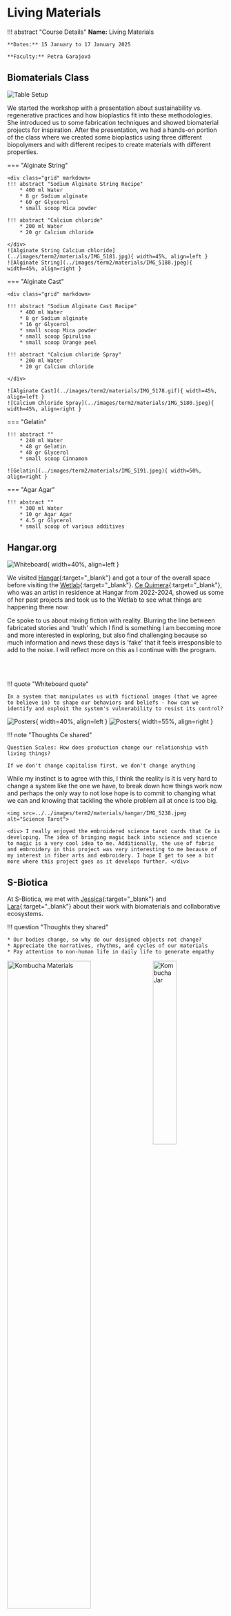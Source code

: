 # Living Materials 

!!! abstract "Course Details"
    **Name:** Living Materials 

    **Dates:** 15 January to 17 January 2025

    **Faculty:** Petra Garajová


## Biomaterials Class

<div class="grid" markdown>

![Table Setup](../images/term2/materials/IMG_5173.jpeg)

We started the workshop with a presentation about sustainability vs. regenerative practices and how bioplastics fit into these methodologies. She introduced us to some fabrication techniques and showed biomaterial projects for inspiration. After the presentation, we had a hands-on portion of the class where we created some bioplastics using three different biopolymers and with different recipes to create materials with different properties. 

</div>

=== "Alginate String"

    <div class="grid" markdown>
    !!! abstract "Sodium Alginate String Recipe"
        * 400 ml Water
        * 8 gr Sodium alginate
        * 60 gr Glycerol
        * small scoop Mica powder

    !!! abstract "Calcium chloride"
        * 200 ml Water 
        * 20 gr Calcium chloride 

    </div>
    ![Alginate String Calcium chloride](../images/term2/materials/IMG_5181.jpg){ width=45%, align=left }
    ![Alginate String](../images/term2/materials/IMG_5188.jpeg){ width=45%, align=right }

=== "Alginate Cast"

    <div class="grid" markdown>

    !!! abstract "Sodium Alginate Cast Recipe"
        * 400 ml Water
        * 8 gr Sodium alginate
        * 16 gr Glycerol
        * small scoop Mica powder
        * small scoop Spirulina 
        * small scoop Orange peel 

    !!! abstract "Calcium chloride Spray"
        * 200 ml Water 
        * 20 gr Calcium chloride 

    </div>

    ![Alginate Cast](../images/term2/materials/IMG_5178.gif){ width=45%, align=left }
    ![Calcium Chloride Spray](../images/term2/materials/IMG_5180.jpeg){ width=45%, align=right }


=== "Gelatin"

    !!! abstract ""
        * 240 ml Water 
        * 48 gr Gelatin 
        * 48 gr Glycerol
        * small scoop Cinnamon 

    ![Gelatin](../images/term2/materials/IMG_5191.jpeg){ width=50%, align=right }

=== "Agar Agar"

    !!! abstract ""
        * 300 ml Water 
        * 10 gr Agar Agar 
        * 4.5 gr Glycerol 
        * small scoop of various additives 


## Hangar.org 

![Whiteboard](../images/term2/materials/hangar/IMG_5226.jpg){ width=40%, align=left }

We visited [Hangar](https://hangar.org/en/){:target="_blank"} and got a tour of the overall space before visiting the [Wetlab](https://hangar.org/en/wetlab-blog/){:target="_blank"}. [Ce Quimera](https://hangar.org/en/quimera-rosa/){:target="_blank"}, who was an artist in residence at Hangar from 2022-2024, showed us some of her past projects and took us to the Wetlab to see what things are happening there now. 

Ce spoke to us about mixing fiction with reality. Blurring the line between fabricated stories and 'truth' which I find is something I am becoming more and more interested in exploring, but also find challenging because so much information and news these days is 'fake' that it feels irresponsible to add to the noise. I will reflect more on this as I continue with the program. 

<br><br>

!!! quote "Whiteboard quote" 

    In a system that manipulates us with fictional images (that we agree to believe in) to shape our behaviors and beliefs - how can we identify and exploit the system's vulnerability to resist its control? 


![Posters](../images/term2/materials/hangar/IMG_5228.jpeg){ width=40%, align=left }
![Posters](../images/term2/materials/hangar/IMG_5229.jpeg){ width=55%, align=right }

!!! note "Thoughts Ce shared" 

    Question Scales: How does production change our relationship with living things? 

    If we don't change capitalism first, we don't change anything 

While my instinct is to agree with this, I think the reality is it is very hard to change a system like the one we have, to break down how things work now and perhaps the only way to not lose hope is to commit to changing what we can and knowing that tackling the whole problem all at once is too big. 


<div class="container">

    <img src=../../images/term2/materials/hangar/IMG_5238.jpeg alt="Science Tarot">

    <div> I really enjoyed the embroidered science tarot cards that Ce is developing. The idea of bringing magic back into science and science to magic is a very cool idea to me. Additionally, the use of fabric and embroidery in this project was very interesting to me because of my interest in fiber arts and embroidery. I hope I get to see a bit more where this project goes as it develops further. </div>

</div>

## S-Biotica 

At S-Biotica, we met with [Jessica](https://www.biobabes.co.uk/){:target="_blank"} and [Lara](https://lara-campos.com/){:target="_blank"} about their work with biomaterials and collaborative ecosystems. 

!!! question "Thoughts they shared" 

    * Our bodies change, so why do our designed objects not change? 
    * Appreciate the narratives, rhythms, and cycles of our materials
    * Pay attention to non-human life in daily life to generate empathy 

<img src=../../images/term2/materials/sbiotica/IMG_5247.jpg alt="Kombucha Materials" style="width:62%">
<img src=../../images/term2/materials/sbiotica/IMG_5249.jpeg alt="Kombucha Jar" style="float:right;width:33%">

They showed us a presentation about many of their previous projects as well as a presentation about fungi to give us an introduction to the world of mycelium as a material but also as a biological entity. 

We got a tour of their space and I found myself wondering if a artist space like this could exist anywhere in the US or if the economic and social structure of my home country is antithetical to this kind of collective, industrial repurposed space. In general, throughout our time visiting collectives and artist spaces throughout Barcelona, I have wondered how to bring these kinds of creative spaces to my home country. I am not sure if it is possible, but I am curious to explore. 

<img src=../../images/term2/materials/sbiotica/IMG_5246.jpeg alt="S-Biotica Space" style="width:33%">
<img src=../../images/term2/materials/sbiotica/IMG_5250.jpeg alt="S-Biotica Radio Dish" style="float:right;width:33%">
<img src=../../images/term2/materials/sbiotica/IMG_5251.jpeg alt="S-Biotica Materials" style="float:right;width:33%">

<p> We then had a workshop on using Kombucha SCOBY as a material. Specifically Lara showed us how to start kombucha from a mother culture. </p>

<img src=../../images/term2/materials/sbiotica/IMG_5261.jpeg alt="S-Biotica Space" style="width:49%">
<img src=../../images/term2/materials/sbiotica/IMG_5262.jpg alt="S-Biotica Radio Dish" style="float:right;width:49%">

<figure markdown="span">
  ![Kineco Mycelium Growth](../images/term2/materials/sbiotica/IMG_5470.jpg){ width=50%}
  <figcaption>Then we had a very quick workshop with Jessica about mycelium</figcaption>
</figure>


## My Biomaterials 

### Crafted Material - First Attempt

My initial thought for the crafted material was to use a biomaterial to make soles for the slippers I crocheted out of discarded fabric I found on the streets of Barcelona. 

<img src=../../images/term2/materials/my_materials/pants.jpeg alt="Fabric Before Cutting" style="width:15%">
<img src=../../images/term2/materials/my_materials/cutting.jpeg alt="Cutting Yarn" style="width:34%">
<img src=../../images/term2/materials/my_materials/yarnBall.jpeg alt="Yarn Ball" style="width:15%">
<img src=../../images/term2/materials/my_materials/slipper.jpg alt="My Slipper" style="float:right;width:34%">

Maithili and I decided to try to reproduce the foamed gelatin material because it would create a nice, cushy sole for the slipper. 

<div class="grid" markdown>

!!! abstract "Inspiration Recipe"
    * Biopolymer: 45ml gelatin 
    * Plasticizer: 30g glycerin
    * Additive: 6ml dish soap
    * Solvent: 60ml water 

![Foamed Biomaterial](../images/term2/materials/my_materials/inspiration.jpg)

</div>

However, we were concerned that this ratio of water to gelatin seemed like it was way too high when compared to the recipe we were given in class, so we followed the recipe from class instead, with some small modifications. 

<div class="grid" markdown>

!!! quote "Recipes" 

    !!! abstract "From Class"
        * 150ml water
        * 12g gelatin
        * 12g glycerol
        * 1 spoon dish washing soap

    !!! abstract "Our Recipe"
        * 150ml coffee water 
        * 12g gelatin 
        * 12g glycerol
        * 1 spoonful dish washing soap
        * few drops tee tree oil

![Foamed Biomaterial](../images/term2/materials/my_materials/firstAttempt.jpeg)

</div>

Maithili and I laser cut a mold for the sole, in an attempt to reduce waste material by designing the perfect shape. Unfortunately, we had issues with the sizing of the Rhino file and it ended up way too large. Additionally, when we glued the pieces together, the glue did not hold well when we poured the material into the mold and it leaked. 

<img src=../../images/term2/materials/my_materials/file.jpeg alt="Fabric Before Cutting" style="width:32%">
<img src=../../images/term2/materials/my_materials/lasercutting.jpeg alt="Cutting Yarn" style="width:32%">
<img src=../../images/term2/materials/my_materials/gluing.jpeg alt="Yarn Ball" style="float=right;width:32%">

We did not have enough volume with this recipe and once we let it dry, we found that it was flimsier than we had hoped.

### Crafted Material - Second Attempt

We decided to change to a different recipe and attempt it again, this time just in a sheet rather than in the sole mold, which had become completely unglued. 


<div class="grid" markdown>

!!! abstract "Inspiration Recipe"
    * 100ml water
    * 25g gelatin
    * 25g glycerol
    * 15g activated charcoal

!!! abstract "Our Recipe"
    * 600ml water 
    * 150g gelatin 
    * 150g glycerol 
    * 2 spoons dish washing soap
    * 1 spoon of spirulina 
    * a few drops tee tree oil 

</div>

<video src="https://github.com/user-attachments/assets/88baa750-75a9-43a5-918a-0e0cb6d0605c" controls="controls" style="max-width: 100%;">
</video>

Here is a video of our process of making our second attempt at a gelatin biomaterial for the soles of my slippers. We used a modified recipe and made a much higher volume than the first attempt. We ended up filling up two extra molds because we made too much volume in an attempt to have enough unlike our first attempt.

<img src=../../images/term2/materials/my_materials/mold.jpeg alt="Minesweeper Mold" style="width:33%">
<img src=../../images/term2/materials/my_materials/dino.jpeg alt="Dino Mold" style="float:right;width:33%">
<img src=../../images/term2/materials/my_materials/shrinkage.jpeg alt="Shrinkage of biomaterial" style="float:right;width:33%">

<figure markdown="span">
  ![Time Lapse of process](../images/term2/materials/my_materials/timeLapse.gif)
  <figcaption>Time lapse of the mixing process</figcaption>
</figure>


!!! note "Next Steps"

    Cutting the material to the correct size and sewing it to the slippers

### Living Material 

Maithili and I had hoped to grow mycelium for this material, but our initial idea of growing it on clay ended up being something we realized wouldn't work how we had envisioned it. We eventually pivoted to coloring the scoby with mica and drying it out to create a leather. 

<img src=../../images/term2/materials/my_materials/kombucha_cutting.gif alt="Cutting Scoby" style="width:39%">
<img src=../../images/term2/materials/my_materials/kombucha_mica.gif alt="Adding Mica Scoby" style="width:29%">
<img src=../../images/term2/materials/my_materials/kombucha_dry.gif alt="Dried Scoby" style="width:29%">

We had hoped to make a bracelet out of the leather, but it became very very thin after drying and ripped when we were removing it from the mold. I would have liked the experience of growing the scoby to make a much thicker leather, but that will take more time than we had for this project. I would like to set up a kombucha fermentation chamber in the classroom at some point and hope that this can happen as we progress further into the program. 

Additionally, I would like to create something with the dried scoby leather we did manage to make. Perhaps it could be a pendant or charm. I hope to explore this option more going forward. 

## Reflection 

Overall, I enjoyed the Living Materials workshop and projects. While I was less excited about the persistent smell in our classroom, I found experimenting with biomaterials to be interesting and exciting in a way that I had not necessarily anticipated. I hope to get the chance to do more later. Specifically, I have a project I want to do experimenting with pine resin.